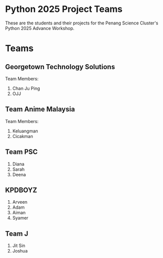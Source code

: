 # Python 2025 Project Teams

These are the students and their projects for the Penang Science Cluster's Python 2025 Advance Workshop.

# Teams

## Georgetown Technology Solutions

Team Members: 

1. Chan Ju Ping
2. OJJ

## Team Anime Malaysia

Team Members:

1. Keluangman
2. Cicakman

## Team PSC

1. Diana
2. Sarah
3. Deena

## KPDBOYZ

1. Arveen
2. Adam
3. Aiman
4. Syamer

## Team J
1. Jit Sin
2. Joshua

